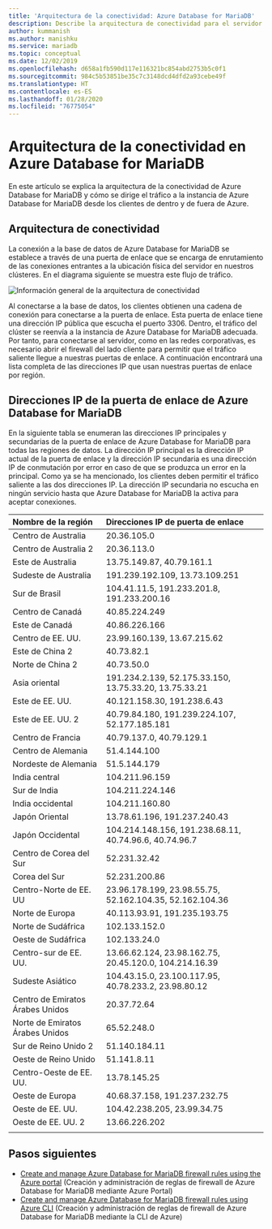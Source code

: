 ```yaml
---
title: 'Arquitectura de la conectividad: Azure Database for MariaDB'
description: Describe la arquitectura de conectividad para el servidor de Azure Database for MariaDB.
author: kummanish
ms.author: manishku
ms.service: mariadb
ms.topic: conceptual
ms.date: 12/02/2019
ms.openlocfilehash: d658a1fb590d117e116321bc854abd2753b5c0f1
ms.sourcegitcommit: 984c5b53851be35c7c3148dcd4dfd2a93cebe49f
ms.translationtype: HT
ms.contentlocale: es-ES
ms.lasthandoff: 01/28/2020
ms.locfileid: "76775054"
---
```

# <a name="connectivity-architecture-in-azure-database-for-mariadb"></a>Arquitectura de la conectividad en Azure Database for MariaDB
En este artículo se explica la arquitectura de la conectividad de Azure Database for MariaDB y cómo se dirige el tráfico a la instancia de Azure Database for MariaDB desde los clientes de dentro y de fuera de Azure.

## <a name="connectivity-architecture"></a>Arquitectura de conectividad

La conexión a la base de datos de Azure Database for MariaDB se establece a través de una puerta de enlace que se encarga de enrutamiento de las conexiones entrantes a la ubicación física del servidor en nuestros clústeres. En el diagrama siguiente se muestra este flujo de tráfico.

![Información general de la arquitectura de conectividad](./media/concepts-connectivity-architecture/connectivity-architecture-overview-proxy.png)

Al conectarse a la base de datos, los clientes obtienen una cadena de conexión para conectarse a la puerta de enlace. Esta puerta de enlace tiene una dirección IP pública que escucha el puerto 3306. Dentro, el tráfico del clúster se reenvía a la instancia de Azure Database for MariaDB adecuada. Por tanto, para conectarse al servidor, como en las redes corporativas, es necesario abrir el firewall del lado cliente para permitir que el tráfico saliente llegue a nuestras puertas de enlace. A continuación encontrará una lista completa de las direcciones IP que usan nuestras puertas de enlace por región.

## <a name="azure-database-for-mariadb-gateway-ip-addresses"></a>Direcciones IP de la puerta de enlace de Azure Database for MariaDB

En la siguiente tabla se enumeran las direcciones IP principales y secundarias de la puerta de enlace de Azure Database for MariaDB para todas las regiones de datos. La dirección IP principal es la dirección IP actual de la puerta de enlace y la dirección IP secundaria es una dirección IP de conmutación por error en caso de que se produzca un error en la principal. Como ya se ha mencionado, los clientes deben permitir el tráfico saliente a las dos direcciones IP. La dirección IP secundaria no escucha en ningún servicio hasta que Azure Database for MariaDB la activa para aceptar conexiones.

| **Nombre de la región** | **Direcciones IP de puerta de enlace** |
|:----------------|:-------------|
| Centro de Australia| 20.36.105.0     |
| Centro de Australia 2     | 20.36.113.0   |
| Este de Australia | 13.75.149.87, 40.79.161.1     |
| Sudeste de Australia |191.239.192.109, 13.73.109.251   |
| Sur de Brasil | 104.41.11.5, 191.233.201.8, 191.233.200.16  |
| Centro de Canadá |40.85.224.249  |
| Este de Canadá | 40.86.226.166    |
| Centro de EE. UU. | 23.99.160.139, 13.67.215.62   |
| Este de China 2 | 40.73.82.1  |
| Norte de China 2 | 40.73.50.0     |
| Asia oriental | 191.234.2.139, 52.175.33.150, 13.75.33.20, 13.75.33.21     |
| Este de EE. UU. | 40.121.158.30, 191.238.6.43  |
| Este de EE. UU. 2 |40.79.84.180, 191.239.224.107, 52.177.185.181   |
| Centro de Francia | 40.79.137.0, 40.79.129.1  |
| Centro de Alemania | 51.4.144.100     |
| Nordeste de Alemania | 51.5.144.179  |
| India central | 104.211.96.159     |
| Sur de India | 104.211.224.146  |
| India occidental | 104.211.160.80    |
| Japón Oriental | 13.78.61.196, 191.237.240.43  |
| Japón Occidental | 104.214.148.156, 191.238.68.11, 40.74.96.6, 40.74.96.7    |
| Centro de Corea del Sur | 52.231.32.42   |
| Corea del Sur | 52.231.200.86    |
| Centro-Norte de EE. UU | 23.96.178.199, 23.98.55.75, 52.162.104.35, 52.162.104.36    |
| Norte de Europa | 40.113.93.91, 191.235.193.75    |
| Norte de Sudáfrica  | 102.133.152.0    |
| Oeste de Sudáfrica | 102.133.24.0   |
| Centro-sur de EE. UU. |13.66.62.124, 23.98.162.75, 20.45.120.0, 104.214.16.39   |
| Sudeste Asiático | 104.43.15.0, 23.100.117.95, 40.78.233.2, 23.98.80.12     |
| Centro de Emiratos Árabes Unidos | 20.37.72.64  |
| Norte de Emiratos Árabes Unidos | 65.52.248.0    |
| Sur de Reino Unido 2 | 51.140.184.11   |
| Oeste de Reino Unido | 51.141.8.11  |
| Centro-Oeste de EE. UU. | 13.78.145.25     |
| Oeste de Europa | 40.68.37.158, 191.237.232.75     |
| Oeste de EE. UU. | 104.42.238.205, 23.99.34.75  |
| Oeste de EE. UU. 2 | 13.66.226.202  |
||||

## <a name="next-steps"></a>Pasos siguientes

* [Create and manage Azure Database for MariaDB firewall rules using the Azure portal](./howto-manage-firewall-portal.md) (Creación y administración de reglas de firewall de Azure Database for MariaDB mediante Azure Portal)
* [Create and manage Azure Database for MariaDB firewall rules using Azure CLI](./howto-manage-firewall-cli.md) (Creación y administración de reglas de firewall de Azure Database for MariaDB mediante la CLI de Azure)
